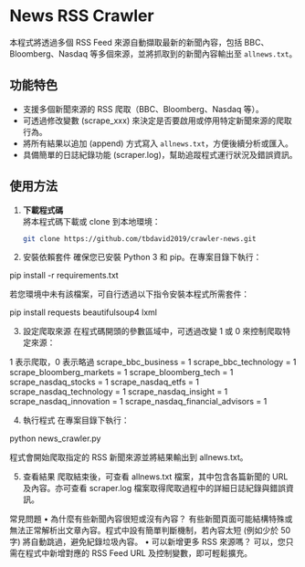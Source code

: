 # News RSS Crawler

本程式將透過多個 RSS Feed 來源自動擷取最新的新聞內容，包括 BBC、Bloomberg、Nasdaq 等多個來源，並將抓取到的新聞內容輸出至 `allnews.txt`。

## 功能特色

- 支援多個新聞來源的 RSS 爬取（BBC、Bloomberg、Nasdaq 等）。
- 可透過修改變數 (scrape_xxx) 來決定是否要啟用或停用特定新聞來源的爬取行為。
- 將所有結果以追加 (append) 方式寫入 `allnews.txt`，方便後續分析或匯入。
- 具備簡單的日誌紀錄功能 (scraper.log)，幫助追蹤程式運行狀況及錯誤資訊。

## 使用方法

1. **下載程式碼**  
   將本程式碼下載或 clone 到本地環境：
   ```bash
   git clone https://github.com/tbdavid2019/crawler-news.git

2.	安裝依賴套件
確保您已安裝 Python 3 和 pip。在專案目錄下執行：

pip install -r requirements.txt

若您環境中未有該檔案，可自行透過以下指令安裝本程式所需套件：

pip install requests beautifulsoup4 lxml


3.	設定爬取來源
在程式碼開頭的參數區域中，可透過改變 1 或 0 來控制爬取特定來源：

1 表示爬取，0 表示略過
scrape_bbc_business = 1
scrape_bbc_technology = 1
scrape_bloomberg_markets = 1
scrape_bloomberg_tech = 1
scrape_nasdaq_stocks = 1
scrape_nasdaq_etfs = 1
scrape_nasdaq_technology = 1
scrape_nasdaq_insight = 1
scrape_nasdaq_innovation = 1
scrape_nasdaq_financial_advisors = 1


4.	執行程式
在專案目錄下執行：

python news_crawler.py

程式會開始爬取指定的 RSS 新聞來源並將結果輸出到 allnews.txt。

5.	查看結果
爬取結束後，可查看 allnews.txt 檔案，其中包含各篇新聞的 URL 及內容。亦可查看 scraper.log 檔案取得爬取過程中的詳細日誌紀錄與錯誤資訊。

常見問題
•	為什麼有些新聞內容很短或沒有內容？
有些新聞頁面可能結構特殊或無法正常解析出文章內容。程式中設有簡單判斷機制，若內容太短 (例如少於 50 字) 將自動跳過，避免紀錄垃圾內容。
•	可以新增更多 RSS 來源嗎？
可以，您只需在程式中新增對應的 RSS Feed URL 及控制變數，即可輕鬆擴充。

